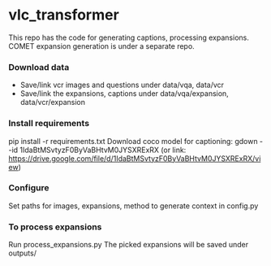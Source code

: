 # vlc_transformer
This repo has the code for generating captions,
processing expansions.
COMET expansion generation is under a separate repo.

### Download data
- Save/link vcr images and questions under data/vqa, data/vcr
- Save/link  the expansions, captions under data/vqa/expansion, data/vcr/expansion

### Install requirements
pip install -r requirements.txt
Download coco model for captioning: gdown --id 1IdaBtMSvtyzF0ByVaBHtvM0JYSXRExRX
(or link: https://drive.google.com/file/d/1IdaBtMSvtyzF0ByVaBHtvM0JYSXRExRX/view)

### Configure 
Set paths for images, expansions, method to generate context in config.py

### To process expansions
Run process_expansions.py
The picked expansions will be saved under outputs/
